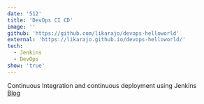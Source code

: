 ```yaml
---
date: '512'
title: 'DevOps CI CD'
image: ''
github: 'https://github.com/likarajo/devops-helloworld'
external: 'https://likarajo.github.io/devops-helloworld/'
tech:
  - Jenkins
  - DevOps
show: 'true'
---
```


Continuous Integration and continuous deployment using Jenkins<br>
[Blog](https://likarajoblogs.wordpress.com/2018/12/29/devops-continuous-integration-and-continuous-deployment/)